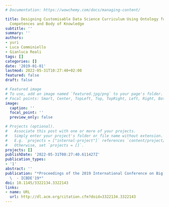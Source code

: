 ```yaml
---
# Documentation: https://wowchemy.com/docs/managing-content/

title: Designing Customisable Data Science Curriculum Using Ontology for Data Science
  Competences and Body of Knowledge
subtitle: ''
summary: ''
authors:
- yuri
- Luca Comminiello
- Gianluca Reali
tags: []
categories: []
date: '2019-01-01'
lastmod: 2022-05-31T10:27:40+02:00
featured: false
draft: false

# Featured image
# To use, add an image named `featured.jpg/png` to your page's folder.
# Focal points: Smart, Center, TopLeft, Top, TopRight, Left, Right, BottomLeft, Bottom, BottomRight.
image:
  caption: ''
  focal_point: ''
  preview_only: false

# Projects (optional).
#   Associate this post with one or more of your projects.
#   Simply enter your project's folder or file name without extension.
#   E.g. `projects = ["internal-project"]` references `content/project/deep-learning/index.md`.
#   Otherwise, set `projects = []`.
projects: []
publishDate: '2022-05-31T08:27:40.611427Z'
publication_types:
- '1'
abstract: ''
publication: "*Proceedings of the 2019 International Conference on Big Data and Education\
  \  - ICBDE'19*"
doi: 10.1145/3322134.3322143
links:
- name: URL
  url: http://dl.acm.org/citation.cfm?doid=3322134.3322143
---
```


